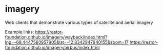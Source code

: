 # imagery
Web clients that demonstrate various types of satellite and aerial imagery

Example links:
https://restor-foundation.github.io/imagery/wayback/index.html?lng=-69.4447580957905&lat=-12.8342947940155&zoom=17
https://restor-foundation.github.io/imagery/airbus/index.html
